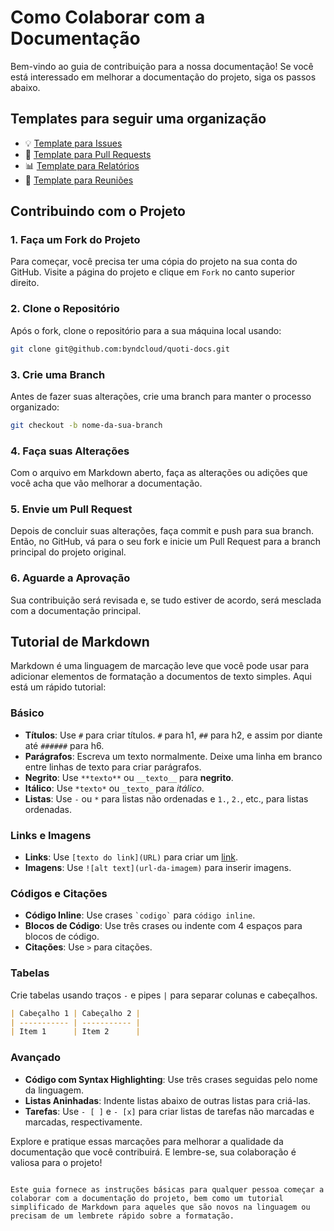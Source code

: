 # Como Colaborar com a Documentação

Bem-vindo ao guia de contribuição para a nossa documentação! Se você está interessado em melhorar a documentação do projeto, siga os passos abaixo.

## Templates para seguir uma organização

- 💡 [Template para Issues](../../templates/issues)
- 🔄 [Template para Pull Requests](../../templates/pullRequests) 
- 📊 [Template para Relatórios](../../templates/reports)
- 🤝 [Template para Reuniões](../../templates/meetings)

## Contribuindo com o Projeto

### 1. Faça um Fork do Projeto
Para começar, você precisa ter uma cópia do projeto na sua conta do GitHub. Visite a página do projeto e clique em `Fork` no canto superior direito.

### 2. Clone o Repositório
Após o fork, clone o repositório para a sua máquina local usando:
```sh
git clone git@github.com:byndcloud/quoti-docs.git
```

### 3. Crie uma Branch
Antes de fazer suas alterações, crie uma branch para manter o processo organizado:
```sh
git checkout -b nome-da-sua-branch
```

### 4. Faça suas Alterações
Com o arquivo em Markdown aberto, faça as alterações ou adições que você acha que vão melhorar a documentação.

### 5. Envie um Pull Request
Depois de concluir suas alterações, faça commit e push para sua branch. Então, no GitHub, vá para o seu fork e inicie um Pull Request para a branch principal do projeto original.

### 6. Aguarde a Aprovação
Sua contribuição será revisada e, se tudo estiver de acordo, será mesclada com a documentação principal.

## Tutorial de Markdown

Markdown é uma linguagem de marcação leve que você pode usar para adicionar elementos de formatação a documentos de texto simples. Aqui está um rápido tutorial:

### Básico

- **Títulos**: Use `#` para criar títulos. `#` para h1, `##` para h2, e assim por diante até `######` para h6.
- **Parágrafos**: Escreva um texto normalmente. Deixe uma linha em branco entre linhas de texto para criar parágrafos.
- **Negrito**: Use `**texto**` ou `__texto__` para **negrito**.
- **Itálico**: Use `*texto*` ou `_texto_` para _itálico_.
- **Listas**: Use `-` ou `*` para listas não ordenadas e `1.`, `2.`, etc., para listas ordenadas.

### Links e Imagens

- **Links**: Use `[texto do link](URL)` para criar um [link](#).
- **Imagens**: Use `![alt text](url-da-imagem)` para inserir imagens.

### Códigos e Citações

- **Código Inline**: Use crases `` `codigo` `` para `código inline`.
- **Blocos de Código**: Use três crases ou indente com 4 espaços para blocos de código.
- **Citações**: Use `>` para citações.

### Tabelas

Crie tabelas usando traços `-` e pipes `|` para separar colunas e cabeçalhos.

```md
| Cabeçalho 1 | Cabeçalho 2 |
| ----------- | ----------- |
| Item 1      | Item 2      |
```

### Avançado

- **Código com Syntax Highlighting**: Use três crases seguidas pelo nome da linguagem.
- **Listas Aninhadas**: Indente listas abaixo de outras listas para criá-las.
- **Tarefas**: Use `- [ ]` e `- [x]` para criar listas de tarefas não marcadas e marcadas, respectivamente.

Explore e pratique essas marcações para melhorar a qualidade da documentação que você contribuirá. E lembre-se, sua colaboração é valiosa para o projeto!
```

Este guia fornece as instruções básicas para qualquer pessoa começar a colaborar com a documentação do projeto, bem como um tutorial simplificado de Markdown para aqueles que são novos na linguagem ou precisam de um lembrete rápido sobre a formatação.